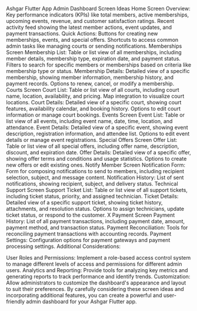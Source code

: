 Ashgar Flutter App Admin Dashboard Screen Ideas
Home Screen
Overview:
Key performance indicators (KPIs) like total members, active memberships, upcoming events, revenue, and customer satisfaction ratings.
Recent activity feed showing the latest member actions, event updates, and payment transactions.
Quick Actions:
Buttons for creating new memberships, events, and special offers.
Shortcuts to access common admin tasks like managing courts or sending notifications.
Memberships Screen
Membership List:
Table or list view of all memberships, including member details, membership type, expiration date, and payment status.
Filters to search for specific members or memberships based on criteria like membership type or status.
Membership Details:
Detailed view of a specific membership, showing member information, membership history, and payment records.
Options to renew, cancel, or modify a membership.
Courts Screen
Court List:
Table or list view of all courts, including court name, location, availability, and pricing.
Map integration to visualize court locations.
Court Details:
Detailed view of a specific court, showing court features, availability calendar, and booking history.
Options to edit court information or manage court bookings.
Events Screen
Event List:
Table or list view of all events, including event name, date, time, location, and attendance.
Event Details:
Detailed view of a specific event, showing event description, registration information, and attendee list.
Options to edit event details or manage event registrations.
Special Offers Screen
Offer List:
Table or list view of all special offers, including offer name, description, discount, and expiration date.
Offer Details:
Detailed view of a specific offer, showing offer terms and conditions and usage statistics.
Options to create new offers or edit existing ones.
Notify Member Screen
Notification Form:
Form for composing notifications to send to members, including recipient selection, subject, and message content.
Notification History:
List of sent notifications, showing recipient, subject, and delivery status.
Technical Support Screen
Support Ticket List:
Table or list view of all support tickets, including ticket status, priority, and assigned technician.
Ticket Details:
Detailed view of a specific support ticket, showing ticket history, attachments, and resolution status.
Options to assign technicians, update ticket status, or respond to the customer.
X Payment Screen
Payment History:
List of all payment transactions, including payment date, amount, payment method, and transaction status.
Payment Reconciliation:
Tools for reconciling payment transactions with accounting records.
Payment Settings:
Configuration options for payment gateways and payment processing settings.
Additional Considerations:

User Roles and Permissions: Implement a role-based access control system to manage different levels of access and permissions for different admin users.
Analytics and Reporting: Provide tools for analyzing key metrics and generating reports to track performance and identify trends.
Customization: Allow administrators to customize the dashboard's appearance and layout to suit their preferences.
By carefully considering these screen ideas and incorporating additional features, you can create a powerful and user-friendly admin dashboard for your Ashgar Flutter app.
